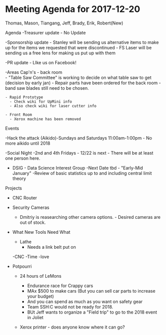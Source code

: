 Meeting Agenda for 2017-12-20
=============================
Thomas, Mason, Tiangang, Jeff, Brady, Erik, Robert(New)

Agenda
  -Treasurer update
    - No Update

  -Sponsorship update
    - Stanley will be sending us alternative items to make up for the items we requested that were discontinued
    - FS Laser will be sending us a free lens for making us put up with them
 
  -PR update
    - LIke us on Facebook!
 

  -Areas Cap'n's
    - back room  
      - "Table Saw Committee" is working to decide on what table saw to get (decision by early jan)
      - Repair parts have been ordered for the back room
      - band saw blades still need to be chosen.

    - Rapid Prototype
      - Check wiki for UpMini info
      - Also check wiki for laser cutter info
   
    - Front Room
      - Xerox machine has been removed

 
Events
  
  -Hack the attack (Aikido)-Sundays and Saturdays 11:00am-1:00pm
    - No more aikido until 2018

  -Social Night
    -2nd and 4th Fridays
    - 12/22 is next - There will be at least one person here.

  - DSIG - Data Science Interest Group
        -Next Date tbd - "Early-Mid January"
        -Review of basic statistics up to and including central limit theory

  
Projects

  - CNC Router

  - Security Cameras
    - Dmitriy is reasearching other camera options.  - Desired cameras are out of stock.

     
- What New Tools Need What

   - Lathe
     - Needs a link belt put on

    -CNC
      -Time
      -love
    
- Potpourri
  - 24 hours of LeMons
    - Endurance race for Crappy cars
    - MAx $500 to make cars (But you can sell car parts to increase your budget)
    - And you can spend as much as you want on safety gear
    - Team SSH:C would not be ready for 2018.
    - BUt Jeff wants to organize a "Field trip" to go to the 2018 event in Joliet
 
  - Xerox printer - does anyone know where it can go?  













